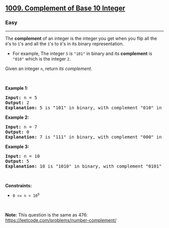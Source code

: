 <h2><a href="https://leetcode.com/problems/complement-of-base-10-integer/">1009. Complement of Base 10 Integer</a></h2><h3>Easy</h3><hr><div><p>The <strong>complement</strong> of an integer is the integer you get when you flip all the <code>0</code>'s to <code>1</code>'s and all the <code>1</code>'s to <code>0</code>'s in its binary representation.</p>

<ul>
	<li>For example, The integer <code>5</code> is <code>"101"</code> in binary and its <strong>complement</strong> is <code>"010"</code> which is the integer <code>2</code>.</li>
</ul>

<p>Given an integer <code>n</code>, return <em>its complement</em>.</p>

<p>&nbsp;</p>
<p><strong>Example 1:</strong></p>

<pre style="position: relative;"><strong>Input:</strong> n = 5
<strong>Output:</strong> 2
<strong>Explanation:</strong> 5 is "101" in binary, with complement "010" in binary, which is 2 in base-10.
<div class="open_grepper_editor" title="Edit &amp; Save To Grepper"></div></pre>

<p><strong>Example 2:</strong></p>

<pre style="position: relative;"><strong>Input:</strong> n = 7
<strong>Output:</strong> 0
<strong>Explanation:</strong> 7 is "111" in binary, with complement "000" in binary, which is 0 in base-10.
<div class="open_grepper_editor" title="Edit &amp; Save To Grepper"></div></pre>

<p><strong>Example 3:</strong></p>

<pre style="position: relative;"><strong>Input:</strong> n = 10
<strong>Output:</strong> 5
<strong>Explanation:</strong> 10 is "1010" in binary, with complement "0101" in binary, which is 5 in base-10.
<div class="open_grepper_editor" title="Edit &amp; Save To Grepper"></div></pre>

<p>&nbsp;</p>
<p><strong>Constraints:</strong></p>

<ul>
	<li><code>0 &lt;= n &lt; 10<sup>9</sup></code></li>
</ul>

<p>&nbsp;</p>
<p><strong>Note:</strong> This question is the same as 476: <a href="https://leetcode.com/problems/number-complement/" target="_blank">https://leetcode.com/problems/number-complement/</a></p>
</div>